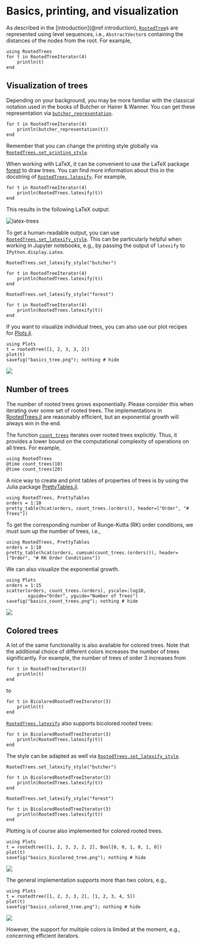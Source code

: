 # Basics, printing, and visualization

As described in the [introduction](@ref introduction), [`RootedTree`](@ref)s
are represented using level sequences, i.e., `AbstractVector`s containing
the distances of the nodes from the root. For example,

```@example basics
using RootedTrees
for t in RootedTreeIterator(4)
    println(t)
end
```


## Visualization of trees

Depending on your background, you may be more familiar with the classical
notation used in the books of Butcher or Hairer & Wanner. You can get these
representation via [`butcher_representation`](@ref).

```@example basics
for t in RootedTreeIterator(4)
    println(butcher_representation(t))
end
```

Remember that you can change the printing style globally via
[`RootedTrees.set_printing_style`](@ref).

When working with LaTeX, it can be convenient to use the LaTeX package
[forest](https://ctan.org/pkg/forest) to draw trees. You can find more
information about this in the docstring of [`RootedTrees.latexify`](@ref).
For example,

```@example basics
for t in RootedTreeIterator(4)
    println(RootedTrees.latexify(t))
end
```

This results in the following LaTeX output:

![latex-trees](https://user-images.githubusercontent.com/12693098/196148917-6e3cf000-5bc3-4798-8a82-d6e939bb6a8f.png)

To get a human-readable output, you can use
[`RootedTrees.set_latexify_style`](@ref). This can be particularly helpful when
working in Jupyter notebooks, e.g., by passing the output of `latexify` to
`IPython.display.Latex`.

```@example basics
RootedTrees.set_latexify_style("butcher")

for t in RootedTreeIterator(4)
    println(RootedTrees.latexify(t))
end

RootedTrees.set_latexify_style("forest")

for t in RootedTreeIterator(4)
    println(RootedTrees.latexify(t))
end
```

If you want to visualize individual trees, you can also use our plot recipes
for [Plots.jl](https://github.com/JuliaPlots/Plots.jl).

```@example basics
using Plots
t = rootedtree([1, 2, 3, 3, 2])
plot(t)
savefig("basics_tree.png"); nothing # hide
```

![](basics_tree.png)


## Number of trees

The number of rooted trees grows exponentially. Please consider this when
iterating over some set of rooted trees. The implementations in
[RootedTrees.jl](https://github.com/SciML/RootedTrees.jl)
are reasonably efficient, but an exponential growth will always win in the end.

The function [`count_trees`](@ref) iterates over rooted trees explicitly. Thus,
it provides a lower bound on the computational complexity of operations on all
trees. For example,

```@repl
using RootedTrees
@time count_trees(10)
@time count_trees(20)
```

A nice way to create and print tables of properties of trees is by using
the Julia package [PrettyTables.jl](https://github.com/ronisbr/PrettyTables.jl).

```@repl
using RootedTrees, PrettyTables
orders = 1:10
pretty_table(hcat(orders, count_trees.(orders)), header=["Order", "# Trees"])
```

To get the corresponding number of Runge-Kutta (RK) order conditions, we must
sum up the number of trees, i.e.,

```@repl
using RootedTrees, PrettyTables
orders = 1:10
pretty_table(hcat(orders, cumsum(count_trees.(orders))), header=["Order", "# RK Order Conditions"])
```

We can also visualize the exponential growth.

```@example basics
using Plots
orders = 1:15
scatter(orders, count_trees.(orders), yscale=:log10,
        xguide="Order", yguide="Number of Trees")
savefig("basics_count_trees.png"); nothing # hide
```

![](basics_count_trees.png)


## Colored trees

A lot of the same functionality is also available for colored trees.
Note that the additional choice of different colors increases the number of
trees significantly. For example, the number of trees of order 3 increases from

```@example basics
for t in RootedTreeIterator(3)
    println(t)
end
```

to

```@example basics
for t in BicoloredRootedTreeIterator(3)
    println(t)
end
```

[`RootedTrees.latexify`](@ref) also supports bicolored rooted trees:

```@example basics
for t in BicoloredRootedTreeIterator(3)
    println(RootedTrees.latexify(t))
end
```

The style can be adapted as well via [`RootedTrees.set_latexify_style`](@ref).

```@example basics
RootedTrees.set_latexify_style("butcher")

for t in BicoloredRootedTreeIterator(3)
    println(RootedTrees.latexify(t))
end

RootedTrees.set_latexify_style("forest")

for t in BicoloredRootedTreeIterator(3)
    println(RootedTrees.latexify(t))
end
```

Plotting is of course also implemented for colored rooted trees.

```@example basics
using Plots
t = rootedtree([1, 2, 3, 3, 2, 2], Bool[0, 0, 1, 0, 1, 0])
plot(t)
savefig("basics_bicolored_tree.png"); nothing # hide
```

![](basics_bicolored_tree.png)

The general implementation supports more than two colors, e.g.,

```@example basics
using Plots
t = rootedtree([1, 2, 3, 3, 2], [1, 2, 3, 4, 5])
plot(t)
savefig("basics_colored_tree.png"); nothing # hide
```

![](basics_colored_tree.png)

However, the support for multiple colors is limited at the moment, e.g.,
concerning efficient iterators.

